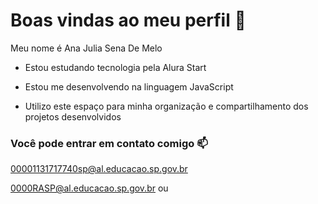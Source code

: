 # Boas vindas ao meu perfil 🖤


Meu nome é Ana Julia Sena De Melo

- Estou estudando tecnologia pela Alura Start

- Estou me desenvolvendo na linguagem JavaScript

- Utilizo este espaço para minha organização e compartilhamento dos projetos desenvolvidos


### Você pode entrar em contato comigo 📫
00001131717740sp@al.educacao.sp.gov.br

0000RASP@al.educacao.sp.gov.br ou 

